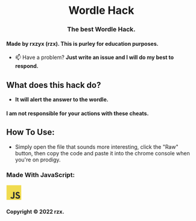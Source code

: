 <h1 align="center">Wordle Hack</h1>
<h3 align="center">The best Wordle Hack.</h3>

#### Made by rxzyx (rzx). This is purley for education purposes.
- 📫 Have a problem? **Just write an issue and I will do my best to respond.**

## What does this hack do?
- **It will alert the answer to the wordle.**

#### I am not responsible for your actions with these cheats.

## How To Use:

- Simply open the file that sounds more interesting, click the "Raw" button, then copy the code and paste it into the chrome console when you're on prodigy.

<h3 align="left">Made With JavaScript:</h3>
<p align="left"> <a href="https://developer.mozilla.org/en-US/docs/Web/JavaScript" target="_blank" rel="noreferrer"> <img src="https://raw.githubusercontent.com/devicons/devicon/master/icons/javascript/javascript-original.svg" alt="javascript" width="40" height="40"/> </a> </p>

#### Copyright &copy; 2022 rzx.
